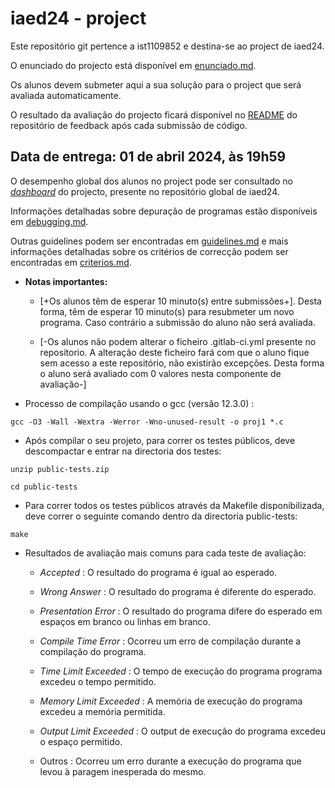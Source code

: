 # iaed24 - project 


Este repositório git pertence a ist1109852 e destina-se ao project de iaed24.


O enunciado do projecto está disponível em [enunciado.md](enunciado.md).


Os alunos devem submeter aqui a sua solução para o project que será avaliada automaticamente.


O resultado da avaliação do projecto ficará disponível no [README](https://gitlab.rnl.tecnico.ulisboa.pt/iaed24/feedback/project/ist1109852/-/tree/master/README.md) do repositório de feedback após cada submissão de código.


## Data de entrega: 01 de abril 2024, às 19h59


O desempenho global dos alunos no project pode ser consultado no [_dashboard_](https://gitlab.rnl.tecnico.ulisboa.pt/iaed24/iaed24/-/tree/master/dashboard/projects/project.md) do projecto, presente no repositório global de iaed24.


Informações detalhadas sobre depuração de programas estão disponíveis em [debugging.md](debugging.md).


Outras guidelines podem ser encontradas em [guidelines.md](guidelines.md) e mais informações detalhadas sobre os critérios de correcção podem ser encontradas em [criterios.md](criterios.md).



- **Notas importantes:**


  - [+Os alunos têm de esperar 10 minuto(s) entre submissões+]. Desta forma, têm de esperar 10 minuto(s) para resubmeter um novo programa. Caso contrário a submissão do aluno não será avaliada.


  - [-Os alunos não podem alterar o ficheiro .gitlab-ci.yml presente no repositorio. A alteração deste ficheiro fará com que o aluno fique sem acesso a este repositório, não existirão excepções. Desta forma o aluno será avaliado com 0 valores nesta componente de avaliação-]



- Processo de compilação usando o gcc (versão 12.3.0) :


```
gcc -O3 -Wall -Wextra -Werror -Wno-unused-result -o proj1 *.c
```

- Após compilar o seu projeto, para correr os testes públicos, deve descompactar e entrar na directoria dos testes:


```
unzip public-tests.zip
```




```
cd public-tests
```


- Para correr todos os testes públicos através da Makefile disponibilizada, deve correr o seguinte comando dentro da directoria public-tests:


```
make
```


- Resultados de avaliação mais comuns para cada teste de avaliação:


  - _Accepted_ : O resultado do programa é igual ao esperado.


  - _Wrong Answer_ : O resultado do programa é diferente do esperado.


  - _Presentation Error_ : O resultado do programa difere do esperado em espaços em branco ou linhas em branco.


  - _Compile Time Error_ : Ocorreu um erro de compilação durante a compilação do programa.


  - _Time Limit Exceeded_ : O tempo de execução do programa programa excedeu o tempo permitido.


  - _Memory Limit Exceeded_ : A memória de execução do programa excedeu a memória permitida.


  - _Output Limit Exceeded_ : O output de execução do programa excedeu o espaço permitido.


  - Outros : Ocorreu um erro durante a execução do programa que levou à paragem inesperada do mesmo.


